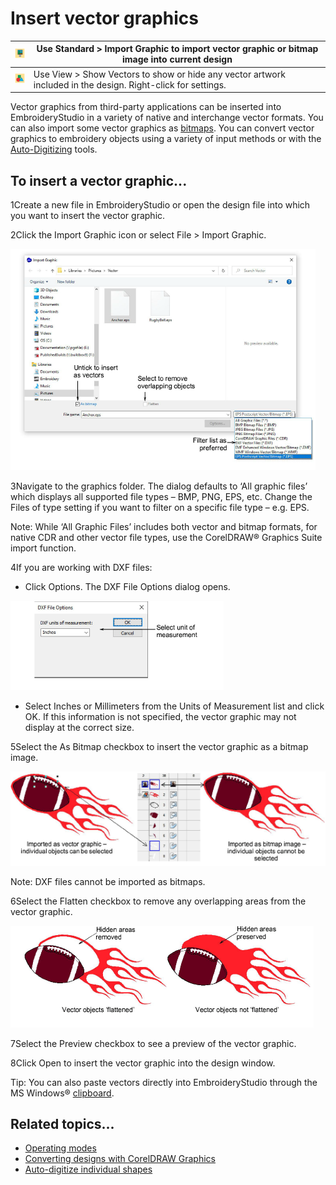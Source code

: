 # Insert vector graphics

| ![ImportGraphic.png](assets/ImportGraphic.png) | Use Standard > Import Graphic to import vector graphic or bitmap image into current design                   |
| ---------------------------------------------- | ------------------------------------------------------------------------------------------------------------ |
| ![ShowVectors.png](assets/ShowVectors.png)     | Use View > Show Vectors to show or hide any vector artwork included in the design. Right-click for settings. |

Vector graphics from third-party applications can be inserted into EmbroideryStudio in a variety of native and interchange vector formats. You can also import some vector graphics as [bitmaps](../../glossary/glossary). You can convert vector graphics to embroidery objects using a variety of input methods or with the [Auto-Digitizing](../../glossary/glossary) tools.

## To insert a vector graphic...

1Create a new file in EmbroideryStudio or open the design file into which you want to insert the vector graphic.

2Click the Import Graphic icon or select File > Import Graphic.

![InsertFileVectorEPS.png](assets/InsertFileVectorEPS.png)

3Navigate to the graphics folder. The dialog defaults to ‘All graphic files’ which displays all supported file types – BMP, PNG, EPS, etc. Change the Files of type setting if you want to filter on a specific file type – e.g. EPS.

Note: While ‘All Graphic Files’ includes both vector and bitmap formats, for native CDR and other vector file types, use the CorelDRAW® Graphics Suite import function.

4If you are working with DXF files:

- Click Options. The DXF File Options dialog opens.

![DXFFileOptions.png](assets/DXFFileOptions.png)

- Select Inches or Millimeters from the Units of Measurement list and click OK. If this information is not specified, the vector graphic may not display at the correct size.

5Select the As Bitmap checkbox to insert the vector graphic as a bitmap image.

![vectors00034.png](assets/vectors00034.png)

Note: DXF files cannot be imported as bitmaps.

6Select the Flatten checkbox to remove any overlapping areas from the vector graphic.

![vectors00037.png](assets/vectors00037.png)

7Select the Preview checkbox to see a preview of the vector graphic.

8Click Open to insert the vector graphic into the design window.

Tip: You can also paste vectors directly into EmbroideryStudio through the MS Windows® [clipboard](../../glossary/glossary).

## Related topics...

- [Operating modes](../../Basics/basics/Operating_modes)
- [Converting designs with CorelDRAW Graphics](../automatic/Converting_designs_with_CorelDRAW_Graphics)
- [Auto-digitize individual shapes](../automatic/Auto-digitize_individual_shapes)
